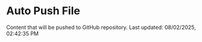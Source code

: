 # Auto Push File

Content that will be pushed to GitHub repository.
Last updated: 08/02/2025, 02:42:35 PM